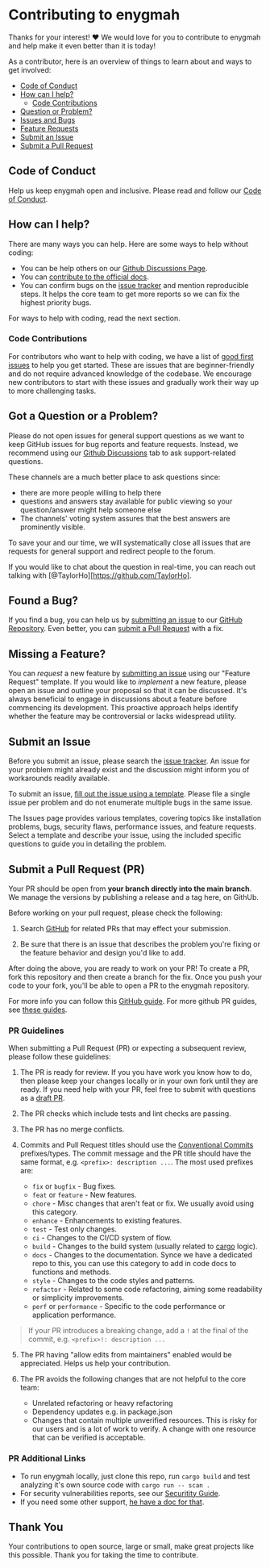 # Contributing to enygmah

Thanks for your interest! :heart: We would love
for you to contribute to enygmah and help make it even better than it is today!

As a contributor, here is an overview of things to learn about and ways to get involved:

- [Code of Conduct](#code-of-conduct)
- [How can I help?](#how-can-i-help)
   - [Code Contributions](#code-contributions)
- [Question or Problem?](#got-a-question-or-a-problem)
- [Issues and Bugs](#found-a-bug)
- [Feature Requests](#missing-a-feature)
- [Submit an Issue](#submit-an-issue)
- [Submit a Pull Request](#submit-a-pull-request-pr)

## Code of Conduct

Help us keep enygmah open and inclusive.
Please read and follow our [Code of Conduct][coc].

## How can I help?

There are many ways you can help. Here are some ways to help without coding:

- You can be help others on our [Github Discussions Page][discussions].
- You can [contribute to the official docs](https://github.com/hotaydev/enygmah-docs).
- You can confirm bugs on the [issue tracker][issue-tracker] and mention reproducible steps. It helps the core team to get more reports so we can fix the highest priority bugs.
<!-- - You can contribute to [translations][translations] with a [pull request](#submit-a-pull-request-pr). -->

For ways to help with coding, read the next section.

### Code Contributions

For contributors who want to help with coding, we have a list of [good first issues](https://github.com/hotaydev/enygmah/issues?q=is%3Aopen+is%3Aissue+label%3A%22good+first+issue%22) to help you get started.
These are issues that are beginner-friendly and do not require advanced knowledge of the codebase. We encourage new contributors to start with these issues and gradually work their way up to more challenging tasks.

## Got a Question or a Problem?

Please do not open issues for general support questions as we want to keep GitHub issues for bug reports and feature requests.
Instead, we recommend using our [Github Discussions][discussions] tab to ask support-related questions.

These channels are a much better place to ask questions since:

- there are more people willing to help there
- questions and answers stay available for public viewing so your question/answer might help someone else
- The channels' voting system assures that the best answers are prominently visible.

To save your and our time, we will systematically close all issues that are requests for general support and redirect people to the forum.

If you would like to chat about the question in real-time, you can reach out talking with [@TaylorHo][https://github.com/TaylorHo].

## Found a Bug?

If you find a bug, you can help us by [submitting an issue](#submit-an-issue) to our [GitHub Repository][github].
Even better, you can [submit a Pull Request](#submit-a-pull-request-pr) with a fix.

## Missing a Feature?

You can *request* a new feature by [submitting an issue](#submit-an-issue) using our "Feature Request" template.
If you would like to *implement* a new feature, please open an issue and outline your proposal so that it can be discussed. 
It's always beneficial to engage in discussions about a feature before commencing its development. This proactive approach helps identify whether the feature may be controversial or lacks widespread utility.

## Submit an Issue

Before you submit an issue, please search the [issue tracker][issue-tracker]. An issue for your problem might already exist and the discussion might inform you of workarounds readily available.

To submit an issue, [fill out the issue using a template][new-issue]. Please file a single issue per problem and do not enumerate multiple bugs in the same issue.

The Issues page provides various templates, covering topics like installation problems, bugs, security flaws, performance issues, and feature requests. Select a template and describe your issue, using the included specific questions to guide you in detailing the problem.

## Submit a Pull Request (PR)

Your PR should be open from **your branch directly into the main branch**. We manage the versions by publishing a release and a tag here, on GithUb.

Before working on your pull request, please check the following:

1. Search [GitHub][search-pr] for related PRs that may effect your submission.

2. Be sure that there is an issue that describes the problem you're fixing or the feature behavior and design you'd like to add.

After doing the above, you are ready to work on your PR! To create a PR, fork this repository and then create a branch for the fix. Once you push your code to your fork, you'll be able to open a PR to the enygmah repository.

For more info you can follow this [GitHub guide](https://docs.github.com/en/pull-requests/collaborating-with-pull-requests/proposing-changes-to-your-work-with-pull-requests/creating-a-pull-request-from-a-fork).
For more github PR guides, see [these guides](https://docs.github.com/en/pull-requests).

### PR Guidelines

When submitting a Pull Request (PR) or expecting a subsequent review, please follow these guidelines:

1. The PR is ready for review. If you you have work you know how to do, then please keep your changes locally or in your own fork until they are ready. If you need help with your PR, feel free to submit with questions as a [draft PR](https://github.blog/2019-02-14-introducing-draft-pull-requests/).

2. The PR checks which include tests and lint checks are passing.

3. The PR has no merge conflicts.

4. Commits and Pull Request titles should use the [Conventional Commits](https://www.conventionalcommits.org/en/v1.0.0/#summary) prefixes/types. The commit message and the PR title should have the same format, e.g. `<prefix>: description ...`. The most used prefixes are:
   * `fix` or `bugfix` - Bug fixes.
   * `feat` or `feature` - New features.
   * `chore` - Misc changes that aren't feat or fix. We usually avoid using this category.
   * `enhance` - Enhancements to existing features.
   * `test` - Test only changes.
   * `ci` - Changes to the CI/CD system of flow.
   * `build` - Changes to the build system (usually related to [cargo](https://doc.rust-lang.org/cargo/) logic).
   * `docs` - Changes to the documentation. Synce we have a dedicated repo to this, you can use this category to add in code docs to functions and methods.
   * `style` - Changes to the code styles and patterns.
   * `refactor` - Related to some code refactoring, aiming some readability or simplicity improvements.
   * `perf` or `performance` - Specific to the code performance or application performance.

> If your PR introduces a breaking change, add a `!` at the final of the commit, e.g. `<prefix>!: description ...`

5.  The PR having "allow edits from maintainers" enabled would be appreciated. Helps us help your contribution.

6. The PR avoids the following changes that are not helpful to the core team:
   * Unrelated refactoring or heavy refactoring
   * Dependency updates e.g. in package.json
   * Changes that contain multiple unverified resources. This is risky for our users and is a lot of work to verify. A change with one resource that can be verified is acceptable.

### PR Additional Links

* To run enygmah locally, just clone this repo, run `cargo build` and test analyzing it's own source code with `cargo run -- scan .`
* For security vulnerabilities reports, see our [Securitity Guide](https://github.com/hotaydev/enygmah/blob/main/.github/SECURITY.md).
* If you need some other support, [he have a doc for that](https://github.com/hotaydev/enygmah/blob/main/.github/SUPPORT.md).

## Thank You

Your contributions to open source, large or small, make great projects like this possible. Thank you for taking the time to contribute.

[coc]: https://github.com/hotaydev/enygmah/blob/main/.github/CODE_OF_CONDUCT.md "enygmah Code Of Conduct"
[discussions]: https://github.com/hotaydev/enygmah/discussions/categories/q-a "Github Discussions"
[github]: https://github.com/hotaydev/enygmah "enygmah Repo"
[issue-tracker]: https://github.com/hotaydev/enygmah/issues "enygmah Issue Tracker"
[new-issue]: https://github.com/hotaydev/enygmah/issues/new "Submit a New issue"
[search-pr]: https://github.com/hotaydev/enygmah/pulls "Search open PRs"
